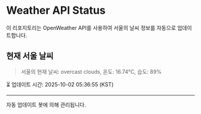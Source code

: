 
# Weather API Status

이 리포지토리는 OpenWeather API를 사용하여 서울의 날씨 정보를 자동으로 업데이트합니다.

## 현재 서울 날씨
> 서울의 현재 날씨: overcast clouds, 온도: 16.74°C, 습도: 89%

⏳ 업데이트 시간: 2025-10-02 05:36:55 (KST)

---
자동 업데이트 봇에 의해 관리됩니다.
